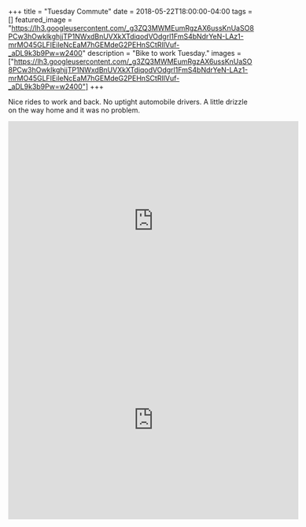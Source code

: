 +++
title =  "Tuesday Commute"
date = 2018-05-22T18:00:00-04:00
tags = []
featured_image = "https://lh3.googleusercontent.com/_g3ZQ3MWMEumRgzAX6ussKnUaSO8PCw3hOwklkghjjTP1NWxdBnUVXkXTdiqodVOdgrl1FmS4bNdrYeN-LAz1-mrMO45GLFIEileNcEaM7hGEMdeG2PEHnSCtRIlVuf-_aDL9k3b9Pw=w2400"
description = "Bike to work Tuesday."
images = ["https://lh3.googleusercontent.com/_g3ZQ3MWMEumRgzAX6ussKnUaSO8PCw3hOwklkghjjTP1NWxdBnUVXkXTdiqodVOdgrl1FmS4bNdrYeN-LAz1-mrMO45GLFIEileNcEaM7hGEMdeG2PEHnSCtRIlVuf-_aDL9k3b9Pw=w2400"]
+++

Nice rides to work and back. No uptight automobile drivers. A little drizzle on the way home and it was no problem.

<iframe height='405' width='590' frameborder='0' allowtransparency='true' scrolling='no' src='https://www.strava.com/activities/1588327520/embed/ac670cae0b0bd00a4e0940572cece38cc862c4ba'></iframe>

<iframe height='405' width='590' frameborder='0' allowtransparency='true' scrolling='no' src='https://www.strava.com/activities/1589637095/embed/f1c6d604ffe25c9706abc6995c95e18d54fe66bb'></iframe>
